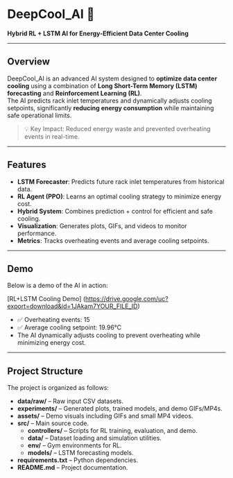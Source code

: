 # DeepCool_AI 🚀

**Hybrid RL + LSTM AI for Energy-Efficient Data Center Cooling**

---

## Overview

DeepCool_AI is an advanced AI system designed to **optimize data center cooling** using a combination of **Long Short-Term Memory (LSTM) forecasting** and **Reinforcement Learning (RL)**.  
The AI predicts rack inlet temperatures and dynamically adjusts cooling setpoints, significantly **reducing energy consumption** while maintaining safe operational limits.

> 💡 Key Impact: Reduced energy waste and prevented overheating events in real-time.

---

## Features

- **LSTM Forecaster**: Predicts future rack inlet temperatures from historical data.
- **RL Agent (PPO)**: Learns an optimal cooling strategy to minimize energy cost.
- **Hybrid System**: Combines prediction + control for efficient and safe cooling.
- **Visualization**: Generates plots, GIFs, and videos to monitor performance.
- **Metrics**: Tracks overheating events and average cooling setpoints.

---



## Demo

Below is a demo of the AI in action:

[RL+LSTM Cooling Demo] (https://drive.google.com/uc?export=download&id=1JAkam7YOUR_FILE_ID)

- ✅ Overheating events: 15  
- ✅ Average cooling setpoint: 19.96°C  
- The AI dynamically adjusts cooling to prevent overheating while minimizing energy cost.

---

## Project Structure

The project is organized as follows:

- **data/raw/** – Raw input CSV datasets.
- **experiments/** – Generated plots, trained models, and demo GIFs/MP4s.
- **assets/** – Demo visuals including GIFs and small MP4 videos.
- **src/** – Main source code.
  - **controllers/** – Scripts for RL training, evaluation, and demo.
  - **data/** – Dataset loading and simulation utilities.
  - **env/** – Gym environments for RL.
  - **models/** – LSTM forecasting models.
- **requirements.txt** – Python dependencies.
- **README.md** – Project documentation.

